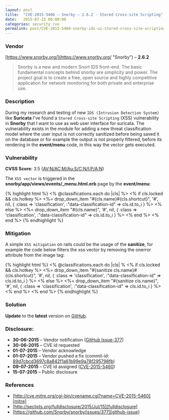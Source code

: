 ```yaml
---
layout: post
title:  "CVE-2015-5460 – Snorby – 2.6.2 - Stored Cross-site Scripting"
date:   2015-07-15 00:00:00
categories: security cve
permalink: post/CVE-2015-5460-snorby-ids-ui-stored-cross-site-scripting/
---
```


### Vendor

[https://www.snorby.org/](https://www.snorby.org/ "Snorby") – **2.6.2**

> Snorby is a new and modern Snort IDS front-end. The basic fundamental concepts behind snorby are simplicity and power. The project goal is to create a free, open source and highly competitive application for network monitoring for both private and enterprise use.


### Description

During my research and testing of new `IDS (Intrusion Detection System)` like **Suricata** I've found a `Stored Cross-site Scripting` (XSS) vulnerability in **Snorby** that I want to use as web user interface for suricata. The vulnerability exists in the module for adding a new threat classification model where the user input is not correctly sanitized before being saved it on the database or for example the output is not properly filtered, before its rendering in the **event/menu** code, in this way the vector gets executed.


### Vulnerability

**CVSS Score**: 3.5 (<a href="https://nvd.nist.gov/cvss.cfm?calculator&version=2&vector=(AV:N/AC:M/Au:S/C:N/I:P/A:N)" title="CVSS v2 Vector (AV:N/AC:M/Au:S/C:N/I:P/A:N)" target="_blank">AV:N/AC:M/Au:S/C:N/I:P/A:N</a>)


The `XSS vector` is triggered in the **snorby/app/views/events/_menu.html.erb** page by the **event/menu**:

{% highlight html %}
<% @classifications.each do |cls| %>
    <% if cls.locked && cls.hotkey %>
        <%= drop_down_item "#{cls.name}<span class='shortcut'>#{cls.shortcut}</span>", '#', nil, { :class => 'classification', :"data-classification-id" => cls.id.to_i } %>
    <% else %>
        <%= drop_down_item "#{cls.name}", '#', nil, { :class => 'classification', :"data-classification-id" => cls.id.to_i } %>
    <% end %>
<% end %>
{% endhighlight %}


### Mitigation

A simple `XSS mitigation` on rails could be the usage of the **sanitize**, for example the code below filters the xss vector by removing the onerror attribute from the image tag:

{% highlight html %}
<% @classifications.each do |cls| %
    <% if cls.locked && cls.hotkey %>
        <%= drop_down_item "#{sanitize cls.name}<span class='shortcut'>#{cls.shortcut}</span>", '#', nil, { :class => 'classification', :"data-classification-id" => cls.id.to_i } %>
    <% else %>
        <%= drop_down_item "#{sanitize cls.name}", '#', nil, { :class => 'classification', :"data-classification-id" => cls.id.to_i } %>
    <% end %>
<% end %>
{% endhighlight %}


### Solution

**Update** to the **latest** version on <a href="https://github.com/Snorby/snorby" title="GitHub - Snorby" target="_blank">GitHub</a>.


### Disclosure:

* **30-06-2015** – Vendor notification (<a href="https://github.com/Snorby/snorby/issues/377" title="GitHub Issue-377" target="_blank">GitHub Issue-377</a>)
* **30-06-2015** – CVE id requested
* **01-07-2015** – Vendor acknowledge
* **01-07-2015** – Vendor pushed a fix (commit-id: <a href="https://github.com/Snorby/snorby/commit/89d7cbcd3697c8a842f1a61b99e9a78f295798fb" title="GitHub commit-id: 89d7cbcd3697c8a842f1a61b99e9a78f295798fb" target="_blank">89d7cbcd3697c8a842f1a61b99e9a78f295798fb</a>)
* **09-07-2015** – CVE id assigned (<a href="http://cve.mitre.org/cgi-bin/cvename.cgi?name=CVE-2015-5460" title="CVE-2015-5460" target="_blank">CVE-2015-5460</a>)
* **15-07-2015** – Public disclosure


### References

* [http://cve.mitre.org/cgi-bin/cvename.cgi?name=CVE-2015-5460][mitre]
* [http://seclists.org/fulldisclosure/2015/Jul/15][fulldisclosure]
* [https://github.com/Snorby/snorby/issues/377][github-issue]

[mitre]:			http://cve.mitre.org/cgi-bin/cvename.cgi?name=CVE-2015-5460     "CVE-2015-5460"
[fulldisclosure]:   http://seclists.org/fulldisclosure/2015/Jul/15                  "FullDisclosure"
[github-issue]:     https://github.com/Snorby/snorby/issues/377                     "GitHub Issue-377"
